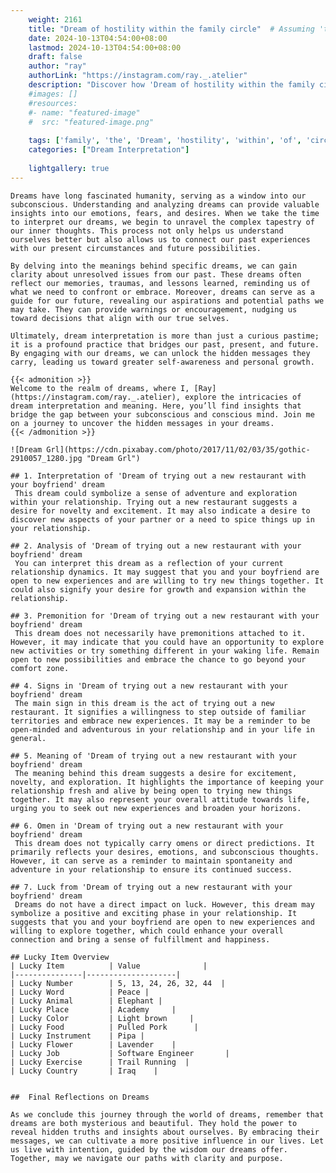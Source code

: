 ```yaml
---
    weight: 2161
    title: "Dream of hostility within the family circle"  # Assuming 'title' column exists
    date: 2024-10-13T04:54:00+08:00
    lastmod: 2024-10-13T04:54:00+08:00
    draft: false
    author: "ray"
    authorLink: "https://instagram.com/ray._.atelier"
    description: "Discover how 'Dream of hostility within the family circle' can interpret your future and uncover its significant meanings in your life."
    #images: []
    #resources:
    #- name: "featured-image"
    #  src: "featured-image.png"
    
    tags: ['family', 'the', 'Dream', 'hostility', 'within', 'of', 'circle']
    categories: ["Dream Interpretation"]
    
    lightgallery: true
---
```

    
    Dreams have long fascinated humanity, serving as a window into our subconscious. Understanding and analyzing dreams can provide valuable insights into our emotions, fears, and desires. When we take the time to interpret our dreams, we begin to unravel the complex tapestry of our inner thoughts. This process not only helps us understand ourselves better but also allows us to connect our past experiences with our present circumstances and future possibilities.
    
    By delving into the meanings behind specific dreams, we can gain clarity about unresolved issues from our past. These dreams often reflect our memories, traumas, and lessons learned, reminding us of what we need to confront or embrace. Moreover, dreams can serve as a guide for our future, revealing our aspirations and potential paths we may take. They can provide warnings or encouragement, nudging us toward decisions that align with our true selves.
    
    Ultimately, dream interpretation is more than just a curious pastime; it is a profound practice that bridges our past, present, and future. By engaging with our dreams, we can unlock the hidden messages they carry, leading us toward greater self-awareness and personal growth.
    
    {{< admonition >}}
    Welcome to the realm of dreams, where I, [Ray](https://instagram.com/ray._.atelier), explore the intricacies of dream interpretation and meaning. Here, you’ll find insights that bridge the gap between your subconscious and conscious mind. Join me on a journey to uncover the hidden messages in your dreams.
    {{< /admonition >}}
    
    ![Dream Grl](https://cdn.pixabay.com/photo/2017/11/02/03/35/gothic-2910057_1280.jpg "Dream Grl")
    
    ## 1. Interpretation of 'Dream of trying out a new restaurant with your boyfriend' dream
     This dream could symbolize a sense of adventure and exploration within your relationship. Trying out a new restaurant suggests a desire for novelty and excitement. It may also indicate a desire to discover new aspects of your partner or a need to spice things up in your relationship.
    
    ## 2. Analysis of 'Dream of trying out a new restaurant with your boyfriend' dream
     You can interpret this dream as a reflection of your current relationship dynamics. It may suggest that you and your boyfriend are open to new experiences and are willing to try new things together. It could also signify your desire for growth and expansion within the relationship.
    
    ## 3. Premonition for 'Dream of trying out a new restaurant with your boyfriend' dream
     This dream does not necessarily have premonitions attached to it. However, it may indicate that you could have an opportunity to explore new activities or try something different in your waking life. Remain open to new possibilities and embrace the chance to go beyond your comfort zone.
    
    ## 4. Signs in 'Dream of trying out a new restaurant with your boyfriend' dream
     The main sign in this dream is the act of trying out a new restaurant. It signifies a willingness to step outside of familiar territories and embrace new experiences. It may be a reminder to be open-minded and adventurous in your relationship and in your life in general.
    
    ## 5. Meaning of 'Dream of trying out a new restaurant with your boyfriend' dream
     The meaning behind this dream suggests a desire for excitement, novelty, and exploration. It highlights the importance of keeping your relationship fresh and alive by being open to trying new things together. It may also represent your overall attitude towards life, urging you to seek out new experiences and broaden your horizons.
    
    ## 6. Omen in 'Dream of trying out a new restaurant with your boyfriend' dream
     This dream does not typically carry omens or direct predictions. It primarily reflects your desires, emotions, and subconscious thoughts. However, it can serve as a reminder to maintain spontaneity and adventure in your relationship to ensure its continued success.
    
    ## 7. Luck from 'Dream of trying out a new restaurant with your boyfriend' dream
     Dreams do not have a direct impact on luck. However, this dream may symbolize a positive and exciting phase in your relationship. It suggests that you and your boyfriend are open to new experiences and willing to explore together, which could enhance your overall connection and bring a sense of fulfillment and happiness.
    
    ## Lucky Item Overview
    | Lucky Item          | Value              |
    |---------------|--------------------|
    | Lucky Number        | 5, 13, 24, 26, 32, 44  |
    | Lucky Word          | Peace |
    | Lucky Animal        | Elephant |
    | Lucky Place         | Academy     |
    | Lucky Color         | Light brown     |
    | Lucky Food          | Pulled Pork      |
    | Lucky Instrument    | Pipa |
    | Lucky Flower        | Lavender    |
    | Lucky Job           | Software Engineer       |
    | Lucky Exercise      | Trail Running  |
    | Lucky Country       | Iraq    |
    
    
    ##  Final Reflections on Dreams
    
    As we conclude this journey through the world of dreams, remember that dreams are both mysterious and beautiful. They hold the power to reveal hidden truths and insights about ourselves. By embracing their messages, we can cultivate a more positive influence in our lives. Let us live with intention, guided by the wisdom our dreams offer. Together, may we navigate our paths with clarity and purpose.
    